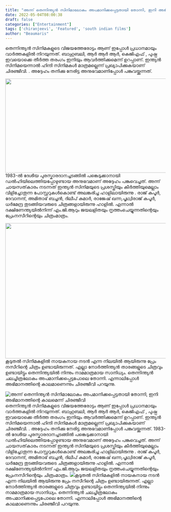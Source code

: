 ```yaml
---
title: "അന്ന് തെന്നിന്ത്യൻ സിനിമാലോകം അപമാനിക്കപ്പെട്ടതായി തോന്നി, ഇനി അഭിമാനത്തിന്റെ കാലമെന്ന് ചിരഞ്ജീവി"
date: 2022-05-04T08:00:38
draft: false
categories: ["Entertainment"]
tags: ['chiranjeevi', 'Featured', 'south indian films']
author: "Beaumaris"
---
```


തെന്നിന്ത്യൻ സിനിമകളുടെ വിജയത്തേരോട്ടം ആണ് ഇപ്പോൾ പ്രധാനമായും വാർത്തകളിൽ നിറയുന്നത്. ബാഹുബലി, ആർ ആർ ആർ, കെജിഎഫ് , പുഷ്പ ഇവയൊക്കെ തീർത്ത തരംഗം ഇനിയും ആവർത്തിക്കുമെന്ന് ഉറപ്പാണ്. ഇന്ത്യൻ സിനിമയെന്നാൽ ഹിന്ദി സിനിമകൾ മാത്രമല്ലെന്ന് പ്രഖ്യാപിക്കുകയാണ് ചിരഞ്ജീവി. . അദ്ദേഹം തനിക്കു നേരിട്ട അനുഭവമാണിപ്പോൾ പങ്കുവയ്ക്കുന്നത്.

<img class="wp-image-332708 aligncenter" src="https://cdn.boolokam.com/articles/2022/05/vsvv.jpg" alt="" width="564" height="296" />1983-ൽ ദേശീയ പുരസ്കാരദാനച്ചടങ്ങിൽ പങ്കെടുക്കാനായി ഡൽഹിയിലെത്തിയപ്പോഴുണ്ടായ അനുഭവമാണ് അദ്ദേഹം പങ്കുവെച്ചത്. അന്ന് ചായസത്‌കാരം നടന്നത് ഇന്ത്യൻ സിനിമയുടെ പ്രശസ്തിയും കീർത്തിയുമെല്ലാം വിളിച്ചോതുന്ന പോസ്റ്ററുകൾകൊണ്ട് അലങ്കരിച്ച ഹാളിലായിരുന്നു . രാജ് കപൂർ, ദേവാനന്ദ്, അമിതാഭ് ബച്ചൻ, ദിലീപ് കുമാർ, രാജേഷ് ഖന്ന,പൃഥ്വിരാജ് കപൂർ, ധർമേന്ദ്ര തുടങ്ങിയവരുടെ ചിത്രങ്ങളായിരുന്നു ഹാളിൽ. എന്നാൽ ദക്ഷിണേന്ത്യയിൽനിന്ന്‌ എം.ജി.ആറും ജയലളിതയും നൃത്തംചെയ്യുന്നതിന്റെയും പ്രേംനസീറിന്റെയും ചിത്രംമാത്രം.

<img class="wp-image-332709 aligncenter" src="https://cdn.boolokam.com/articles/2022/05/vdvdvv.jpeg" alt="" width="812" height="425" />കൂടുതൽ സിനിമകളിൽ നായകനായ നടൻ എന്ന നിലയിൽ ആയിരുന്നു പ്രേം നസീറിന്റെ ചിത്രം ഉണ്ടായിരുന്നത്. എല്ലാ നോർത്തിന്ത്യൻ താരങ്ങളുടെ ചിത്രവും ഉണ്ടായിട്ടും തെന്നിന്ത്യയിൽ നിന്നും നാമമാത്രമായ സാനിധ്യം. തെന്നിന്ത്യൻ ചലച്ചിത്രലോകം അപമാനിക്കപ്പെട്ടപോലെ തോന്നി. എന്നാലിപ്പോൾ അഭിമാനത്തിന്റെ കാലമാണെന്നും ചിരഞ്ജീവി പറയുന്നു.


![അന്ന് തെന്നിന്ത്യൻ സിനിമാലോകം അപമാനിക്കപ്പെട്ടതായി തോന്നി, ഇനി അഭിമാനത്തിന്റെ കാലമെന്ന് ചിരഞ്ജീവി](https://cdn.boolokam.com/articles/2022/05/vsvv.jpg)തെന്നിന്ത്യൻ സിനിമകളുടെ വിജയത്തേരോട്ടം ആണ് ഇപ്പോൾ പ്രധാനമായും വാർത്തകളിൽ നിറയുന്നത്. ബാഹുബലി, ആർ ആർ ആർ, കെജിഎഫ് , പുഷ്പ ഇവയൊക്കെ തീർത്ത തരംഗം ഇനിയും ആവർത്തിക്കുമെന്ന് ഉറപ്പാണ്. ഇന്ത്യൻ സിനിമയെന്നാൽ ഹിന്ദി സിനിമകൾ മാത്രമല്ലെന്ന് പ്രഖ്യാപിക്കുകയാണ് ചിരഞ്ജീവി. . അദ്ദേഹം തനിക്കു നേരിട്ട അനുഭവമാണിപ്പോൾ പങ്കുവയ്ക്കുന്നത്. 1983-ൽ ദേശീയ പുരസ്കാരദാനച്ചടങ്ങിൽ പങ്കെടുക്കാനായി ഡൽഹിയിലെത്തിയപ്പോഴുണ്ടായ അനുഭവമാണ് അദ്ദേഹം പങ്കുവെച്ചത്. അന്ന് ചായസത്‌കാരം നടന്നത് ഇന്ത്യൻ സിനിമയുടെ പ്രശസ്തിയും കീർത്തിയുമെല്ലാം വിളിച്ചോതുന്ന പോസ്റ്ററുകൾകൊണ്ട് അലങ്കരിച്ച ഹാളിലായിരുന്നു . രാജ് കപൂർ, ദേവാനന്ദ്, അമിതാഭ് ബച്ചൻ, ദിലീപ് കുമാർ, രാജേഷ് ഖന്ന,പൃഥ്വിരാജ് കപൂർ, ധർമേന്ദ്ര തുടങ്ങിയവരുടെ ചിത്രങ്ങളായിരുന്നു ഹാളിൽ. എന്നാൽ ദക്ഷിണേന്ത്യയിൽനിന്ന്‌ എം.ജി.ആറും ജയലളിതയും നൃത്തംചെയ്യുന്നതിന്റെയും പ്രേംനസീറിന്റെയും ചിത്രംമാത്രം. ![](https://cdn.boolokam.com/articles/2022/05/vdvdvv.jpeg)കൂടുതൽ സിനിമകളിൽ നായകനായ നടൻ എന്ന നിലയിൽ ആയിരുന്നു പ്രേം നസീറിന്റെ ചിത്രം ഉണ്ടായിരുന്നത്. എല്ലാ നോർത്തിന്ത്യൻ താരങ്ങളുടെ ചിത്രവും ഉണ്ടായിട്ടും തെന്നിന്ത്യയിൽ നിന്നും നാമമാത്രമായ സാനിധ്യം. തെന്നിന്ത്യൻ ചലച്ചിത്രലോകം അപമാനിക്കപ്പെട്ടപോലെ തോന്നി. എന്നാലിപ്പോൾ അഭിമാനത്തിന്റെ കാലമാണെന്നും ചിരഞ്ജീവി പറയുന്നു.
